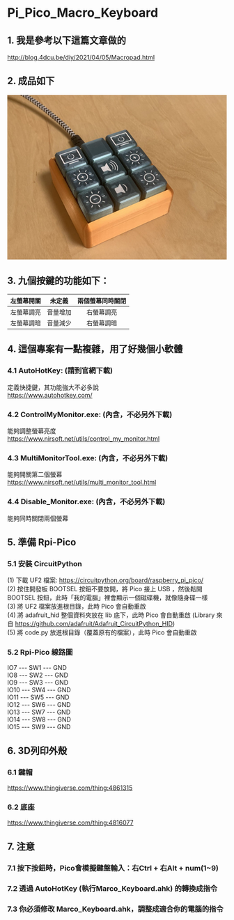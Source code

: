 # Pi_Pico_Macro_Keyboard
## 1. 我是參考以下這篇文章做的  
http://blog.4dcu.be/diy/2021/04/05/Macropad.html

## 2. 成品如下  
![image](https://github.com/Chihhao/Pi_Pico_Macro_Keyboard/blob/master/IMG_2939.jpg)  

## 3. 九個按鍵的功能如下：  
| 左螢幕開關 | 未定義   | 兩個螢幕同時關閉 | 
|   :---:   |  :---:   |  :---:   |
| 左螢幕調亮 | 音量增加 | 右螢幕調亮 |  
| 左螢幕調暗 | 音量減少 | 右螢幕調暗 |  

## 4. 這個專案有一點複雜，用了好幾個小軟體  
### 4.1 AutoHotKey: (請到官網下載)  
定義快捷鍵，其功能強大不必多說  
https://www.autohotkey.com/  
### 4.2 ControlMyMonitor.exe:  (內含，不必另外下載)  
能夠調整螢幕亮度  
https://www.nirsoft.net/utils/control_my_monitor.html  
### 4.3 MultiMonitorTool.exe: (內含，不必另外下載)  
能夠開關第二個螢幕  
https://www.nirsoft.net/utils/multi_monitor_tool.html  
### 4.4 Disable_Monitor.exe: (內含，不必另外下載)  
能夠同時關閉兩個螢幕 

## 5. 準備 Rpi-Pico
### 5.1 安裝 CircuitPython
(1) 下載 UF2 檔案: https://circuitpython.org/board/raspberry_pi_pico/  
(2) 按住開發板 BOOTSEL 按鈕不要放開，將 Pico 接上 USB ，然後鬆開 BOOTSEL 按鈕，此時「我的電腦」裡會顯示一個磁碟機，就像隨身碟一樣  
(3) 將 UF2 檔案放進根目錄，此時 Pico 會自動重啟  
(4) 將 adafruit_hid 整個資料夾放在 lib 底下，此時 Pico 會自動重啟 (Library 來自 https://github.com/adafruit/Adafruit_CircuitPython_HID)  
(5) 將 code.py 放進根目錄（覆蓋原有的檔案），此時 Pico 會自動重啟  

### 5.2 Rpi-Pico 線路圖
IO7  --- SW1 --- GND  
IO8  --- SW2 --- GND  
IO9  --- SW3 --- GND  
IO10 --- SW4 --- GND  
IO11 --- SW5 --- GND  
IO12 --- SW6 --- GND  
IO13 --- SW7 --- GND  
IO14 --- SW8 --- GND  
IO15 --- SW9 --- GND  

## 6. 3D列印外殼
### 6.1 鍵帽
https://www.thingiverse.com/thing:4861315
### 6.2 底座
https://www.thingiverse.com/thing:4816077

## 7. 注意
### 7.1 按下按鈕時，Pico會模擬鍵盤輸入：右Ctrl + 右Alt + num(1~9)   
### 7.2 透過 AutoHotKey (執行Marco_Keyboard.ahk) 的轉換成指令  
### 7.3 你必須修改 Marco_Keyboard.ahk，調整成適合你的電腦的指令

